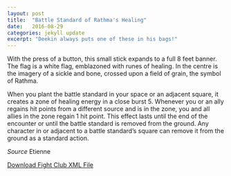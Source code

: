 ```yaml
---
layout: post
title:  "Battle Standard of Rathma's Healing"
date:   2016-08-29
categories: jekyll update
excerpt: "Deekin always puts one of these in his bags!"
---
```


With the press of a button, this small stick expands to a full 8 feet banner. The flag is a white flag, emblazoned with runes of healing. In the centre is the imagery of a sickle and bone, crossed upon a field of grain, the symbol of Rathma.

When you plant the battle standard in your space or an adjacent square, it creates a zone of healing energy in a close burst 5. Whenever you or an ally regains hit points from a different source and is in the zone, you and all allies in the zone regain 1 hit point. This effect lasts until the end of the encounter or until the battle standard is removed from the ground. Any character in or adjacent to a battle standard’s square can remove it from the ground as a standard action.

_Source_ Etienne

<a href="{{site.url}}/for-the-players/items/battle-standard-of-rathmas-healing.xml">Download Fight Club XML File</a>
